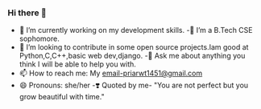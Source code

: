 ### Hi there 👋


- 🔭 I’m currently working on my development skills.
-🌱 I’m a B.Tech CSE sophomore.
- 👯 I’m looking to contribute in some open source projects.Iam good at Python,C,C++,basic web dev,django.
-💬 Ask me about anything you think I will be able to help you with.
- 📫 How to reach me: My email-priarwt1451@gmail.com
- 😄 Pronouns: she/her
-❣️ Quoted by me-    "You are not perfect but you grow beautiful with time."


